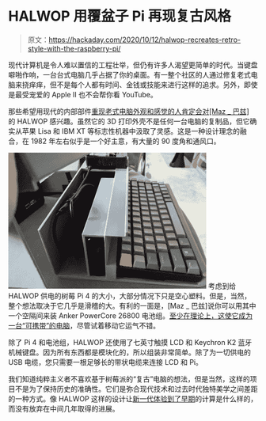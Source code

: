 # HALWOP 用覆盆子 Pi 再现复古风格

> 原文：<https://hackaday.com/2020/10/12/halwop-recreates-retro-style-with-the-raspberry-pi/>

现代计算机是令人难以置信的工程壮举，但仍有许多人渴望更简单的时代。当键盘噼啪作响，一台台式电脑几乎占据了你的桌面。有一整个社区的人通过修复老式电脑来挠痒痒，但不是每个人都有时间、金钱或技能来进行这样的追求。另外，即使是最受宠爱的 Apple II 也不会帮你看 YouTube。

那些希望用现代的内部部件[重现老式电脑外观和感觉的人肯定会对[Maz _ 巴兹]](https://www.thingiverse.com/thing:4604061) 的 HALWOP 感兴趣。虽然它的 3D 打印外壳不是任何一台电脑的复制品，但它确实从苹果 Lisa 和 IBM XT 等标志性机器中汲取了灵感。这是一种设计理念的融合，在 1982 年左右似乎是一个好主意，有大量的 90 度角和通风口。

[![](img/539fc225e9f538ac23cab1fe640940a2.png)](https://hackaday.com/wp-content/uploads/2020/10/halwop_detail.jpg) 考虑到给 HALWOP 供电的树莓 Pi 4 的大小，大部分情况下只是空心塑料。但是，当然，整个想法取决于它几乎是滑稽的大。有利的一面是，[Maz _ 巴兹]说你可以用其中一个空隔间来装 Anker PowerCore 26800 电池组。[至少在理论上，这使它成为一台“可携带”的电脑](https://hackaday.com/2020/01/10/a-luggable-computer-for-the-raspberry-pi-era/)，尽管试着移动它运气不错。

除了 Pi 4 和电池组，HALWOP 还使用了七英寸触摸 LCD 和 Keychron K2 蓝牙机械键盘。因为所有东西都是模块化的，所以组装非常简单。除了为一切供电的 USB 电缆，您只需要一根足够长的带状电缆来连接 LCD 和 Pi。

我们知道纯粹主义者不喜欢基于树莓派的“复古”电脑的想法，但是当然，这样的项目不是为了保持历史的准确性。它们是弥合现代技术和过去时代独特美学之间差距的一种方式。像 HALWOP 这样的设计让[新一代体验到了早期](https://hackaday.com/2020/02/08/a-modern-take-on-the-paperclip-computer/)的计算是什么样的，而没有放弃在中间几年取得的进展。